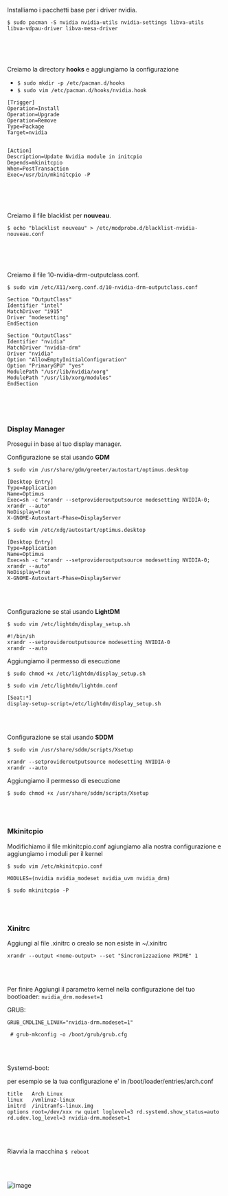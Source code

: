 
Installiamo i pacchetti base per i driver nvidia.

`$ sudo pacman -S nvidia nvidia-utils nvidia-settings libva-utils libva-vdpau-driver libva-mesa-driver`

<br><br><br>

Creiamo la directory **hooks** e aggiungiamo la configurazione

- `$ sudo mkdir -p /etc/pacman.d/hooks`
- `$ sudo vim /etc/pacman.d/hooks/nvidia.hook`

```
[Trigger]
Operation=Install
Operation=Upgrade
Operation=Remove
Type=Package
Target=nvidia


[Action]
Description=Update Nvidia module in initcpio
Depends=mkinitcpio
When=PostTransaction
Exec=/usr/bin/mkinitcpio -P
```
<br><br><br>

Creiamo il file blacklist per **nouveau**.

`$ echo "blacklist nouveau" > /etc/modprobe.d/blacklist-nvidia-nouveau.conf`

<br><br><br>

Creiamo il file 10-nvidia-drm-outputclass.conf.

`$ sudo vim /etc/X11/xorg.conf.d/10-nvidia-drm-outputclass.conf`

```
Section "OutputClass"
Identifier "intel"
MatchDriver "i915"
Driver "modesetting"
EndSection

Section "OutputClass"
Identifier "nvidia"
MatchDriver "nvidia-drm"
Driver "nvidia"
Option "AllowEmptyInitialConfiguration"
Option "PrimaryGPU" "yes"
ModulePath "/usr/lib/nvidia/xorg"
ModulePath "/usr/lib/xorg/modules"
EndSection
```
<br><br><br>


### Display Manager
Prosegui in base al tuo display manager.

Configurazione se stai usando **GDM**

`$ sudo vim /usr/share/gdm/greeter/autostart/optimus.desktop`

```
[Desktop Entry]
Type=Application
Name=Optimus
Exec=sh -c "xrandr --setprovideroutputsource modesetting NVIDIA-0; xrandr --auto"
NoDisplay=true
X-GNOME-Autostart-Phase=DisplayServer
```

`$ sudo vim /etc/xdg/autostart/optimus.desktop`

```
[Desktop Entry]
Type=Application
Name=Optimus
Exec=sh -c "xrandr --setprovideroutputsource modesetting NVIDIA-0; xrandr --auto"
NoDisplay=true
X-GNOME-Autostart-Phase=DisplayServer
```
<br><br>

Configurazione se stai usando **LightDM** 

`$ sudo vim /etc/lightdm/display_setup.sh`

```
#!/bin/sh
xrandr --setprovideroutputsource modesetting NVIDIA-0
xrandr --auto
```
Aggiungiamo il permesso di esecuzione

`$ sudo chmod +x /etc/lightdm/display_setup.sh`


`$ sudo vim /etc/lightdm/lightdm.conf`

```
[Seat:*]
display-setup-script=/etc/lightdm/display_setup.sh
```

<br><br>

Configurazione se stai usando **SDDM**

`$ sudo vim /usr/share/sddm/scripts/Xsetup`

```
xrandr --setprovideroutputsource modesetting NVIDIA-0
xrandr --auto
```
Aggiungiamo il permesso di esecuzione

`$ sudo chmod +x /usr/share/sddm/scripts/Xsetup`

<br><br>

### Mkinitcpio
Modifichiamo il file mkinitcpio.conf agiungiamo alla nostra configurazione e aggiungiamo i moduli per il kernel

`$ sudo vim /etc/mkinitcpio.conf`

```
MODULES=(nvidia nvidia_modeset nvidia_uvm nvidia_drm)
```

`$ sudo mkinitcpio -P`

<br><br>

### Xinitrc

Aggiungi al file .xinitrc o crealo se non esiste in ~/.xinitrc

```
xrandr --output <nome-output> --set "Sincronizzazione PRIME" 1
```
<br><br>

Per finire Aggiungi il parametro kernel nella configurazione del tuo bootloader: `nvidia_drm.modeset=1`

GRUB:

```
GRUB_CMDLINE_LINUX="nvidia-drm.modeset=1"
```

` # grub-mkconfig -o /boot/grub/grub.cfg`

<br><br> 

Systemd-boot:

per esempio se la tua configurazione e' in /boot/loader/entries/arch.conf

```
title   Arch Linux
linux   /vmlinuz-linux
initrd  /initramfs-linux.img
options root=/dev/xxx rw quiet loglevel=3 rd.systemd.show_status=auto rd.udev.log_level=3 nvidia-drm.modeset=1
```
<br><br>

Riavvia la macchina
`$ reboot`

<br><br>

![image](https://github.com/ArchItalia/site/assets/117321045/3f13131e-d6f8-4a92-b700-d97b1c3948fc)



